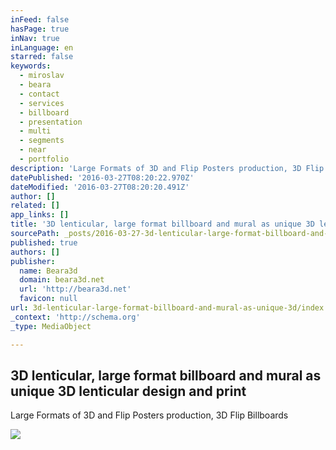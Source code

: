 ```yaml
---
inFeed: false
hasPage: true
inNav: true
inLanguage: en
starred: false
keywords:
  - miroslav
  - beara
  - contact
  - services
  - billboard
  - presentation
  - multi
  - segments
  - near
  - portfolio
description: 'Large Formats of 3D and Flip Posters production, 3D Flip Billboards'
datePublished: '2016-03-27T08:20:22.970Z'
dateModified: '2016-03-27T08:20:20.491Z'
author: []
related: []
app_links: []
title: '3D lenticular, large format billboard and mural as unique 3D lenticular design and print'
sourcePath: _posts/2016-03-27-3d-lenticular-large-format-billboard-and-mural-as-unique-3d.md
published: true
authors: []
publisher:
  name: Beara3d
  domain: beara3d.net
  url: 'http://beara3d.net'
  favicon: null
url: 3d-lenticular-large-format-billboard-and-mural-as-unique-3d/index.html
_context: 'http://schema.org'
_type: MediaObject

---
```

<article style=""><h1>3D lenticular, large format billboard and mural as unique 3D lenticular design and print</h1><p>Large Formats of 3D and Flip Posters production, 3D Flip Billboards</p><img src="http://beara3d.net/images/Library_3D_lenticular_03m.jpg" /></article>